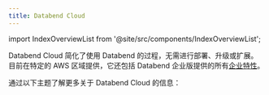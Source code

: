 ```yaml
---
title: Databend Cloud 
---
```

import IndexOverviewList from '@site/src/components/IndexOverviewList';

Databend Cloud 简化了使用 Databend 的过程，无需进行部署、升级或扩展。目前在特定的 AWS 区域提供，它还包括 Databend 企业版提供的所有[企业特性](../01-dee/10-enterprise-features.md)。

通过以下主题了解更多关于 Databend Cloud 的信息：

<IndexOverviewList />